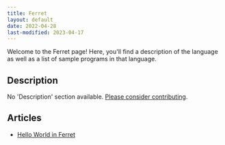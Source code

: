 ```yaml
---
title: Ferret
layout: default
date: 2022-04-28
last-modified: 2023-04-17
---
```


Welcome to the Ferret page! Here, you'll find a description of the language as well as a list of sample programs in that language.

## Description

No 'Description' section available. [Please consider contributing](https://github.com/TheRenegadeCoder/sample-programs-website).

## Articles

- [Hello World in Ferret](https://sampleprograms.io/projects/hello-world/ferret)